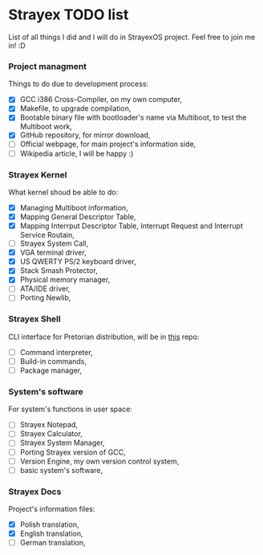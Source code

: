 # Strayex TODO list

List of all things I did and I will do in StrayexOS project.
Feel free to join me in! :D

### Project managment

Things to do due to development process:

- [x] GCC i386 Cross-Compiler, on my own computer,
- [x] Makefile, to upgrade compilation,
- [x] Bootable binary file with bootloader's name via Multiboot, to test the Multiboot work,
- [x] GitHub repository, for mirror download,
- [ ] Official webpage, for main project's information side,
- [ ] Wikipedia article, I will be happy :)

### Strayex Kernel

What kernel shoud be able to do:

- [x] Managing Multiboot information,
- [x] Mapping General Descriptor Table,
- [x] Mapping Interrput Descriptor Table, Interrupt Request and Interrupt Service Routain,
- [ ] Strayex System Call,
- [x] VGA terminal driver,
- [x] US QWERTY PS/2 keyboard driver,
- [x] Stack Smash Protector,
- [x] Physical memory manager,
- [ ] ATA/IDE driver,
- [ ] Porting Newlib,

### Strayex Shell

CLI interface for Pretorian distribution, will be in [this](https://github.com/StraykerPL/strayex_shell) repo:

- [ ] Command interpreter,
- [ ] Build-in commands,
- [ ] Package manager,

### System's software

For system's functions in user space:

- [ ] Strayex Notepad,
- [ ] Strayex Calculator,
- [ ] Strayex System Manager,
- [ ] Porting Strayex version of GCC,
- [ ] Version Engine, my own version control system,
- [ ] basic system's software,

### Strayex Docs

Project's information files:

- [x] Polish translation,
- [x] English translation,
- [ ] German translation,
